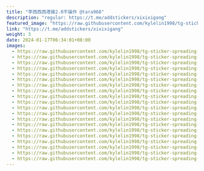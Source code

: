 ```yaml
---
title: "李西西西港接2.0不操作 @tara968"
description: "regular: https://t.me/addstickers/xixixigang"
featured_image: "https://raw.githubusercontent.com/kylelin1998/tg-sticker-spreading-worldwide-images/main/img/496de286-13be-4d30-b09b-730d4803533c.jpg"
link: "https://t.me/addstickers/xixixigang"
weight: 3
date: 2024-01-17T06:34:01+08:00
images:
  - https://raw.githubusercontent.com/kylelin1998/tg-sticker-spreading-worldwide-images/main/img/496de286-13be-4d30-b09b-730d4803533c.jpg
  - https://raw.githubusercontent.com/kylelin1998/tg-sticker-spreading-worldwide-images/main/img/76e6ece9-8d2c-457c-91c9-5b14607fbc01.jpg
  - https://raw.githubusercontent.com/kylelin1998/tg-sticker-spreading-worldwide-images/main/img/d37e571e-93ef-404e-b9e2-f4f4748034db.jpg
  - https://raw.githubusercontent.com/kylelin1998/tg-sticker-spreading-worldwide-images/main/img/7a23722d-42b2-44f5-8005-8f1eb216bec2.jpg
  - https://raw.githubusercontent.com/kylelin1998/tg-sticker-spreading-worldwide-images/main/img/2393171a-12b4-4f9b-a3aa-52df073e0618.jpg
  - https://raw.githubusercontent.com/kylelin1998/tg-sticker-spreading-worldwide-images/main/img/5e8e2c19-16b3-48d5-b0fa-f56eb79e97f5.jpg
  - https://raw.githubusercontent.com/kylelin1998/tg-sticker-spreading-worldwide-images/main/img/a6046304-cb52-4e90-80b0-b9eaed7d1e5a.jpg
  - https://raw.githubusercontent.com/kylelin1998/tg-sticker-spreading-worldwide-images/main/img/cbcf0854-bf9c-49d8-bff1-24c54a5dff79.jpg
  - https://raw.githubusercontent.com/kylelin1998/tg-sticker-spreading-worldwide-images/main/img/53f6dfb8-93e7-4f2e-b27a-243288035b56.jpg
  - https://raw.githubusercontent.com/kylelin1998/tg-sticker-spreading-worldwide-images/main/img/bfdecb90-fd84-48cb-854a-81e98ca72f92.jpg
  - https://raw.githubusercontent.com/kylelin1998/tg-sticker-spreading-worldwide-images/main/img/9928d444-fd69-42e9-a702-d5385da2d2e8.jpg
  - https://raw.githubusercontent.com/kylelin1998/tg-sticker-spreading-worldwide-images/main/img/b83ed8d7-7b75-447a-a621-f9df50d5c879.jpg
  - https://raw.githubusercontent.com/kylelin1998/tg-sticker-spreading-worldwide-images/main/img/2001341a-19c9-4a02-8ac5-be96339e1bb2.jpg
  - https://raw.githubusercontent.com/kylelin1998/tg-sticker-spreading-worldwide-images/main/img/331ed626-0391-40d4-957c-54339d5d9c55.jpg
  - https://raw.githubusercontent.com/kylelin1998/tg-sticker-spreading-worldwide-images/main/img/128ee117-55f1-4ba0-8a47-62c1d957050d.jpg
  - https://raw.githubusercontent.com/kylelin1998/tg-sticker-spreading-worldwide-images/main/img/ed29842f-c2d2-4e2c-aa52-e9ff4a00c782.jpg
  - https://raw.githubusercontent.com/kylelin1998/tg-sticker-spreading-worldwide-images/main/img/93371269-f9db-4a42-9517-ea6ec1762630.jpg
  - https://raw.githubusercontent.com/kylelin1998/tg-sticker-spreading-worldwide-images/main/img/c9e20845-467f-40b8-b038-d67e0a88da30.jpg
  - https://raw.githubusercontent.com/kylelin1998/tg-sticker-spreading-worldwide-images/main/img/cd300111-772e-4a3b-a7ec-67b7f4dc5680.jpg
  - https://raw.githubusercontent.com/kylelin1998/tg-sticker-spreading-worldwide-images/main/img/3f5b6eb8-df3a-43a6-91db-bd2db5865c05.jpg
---
```

